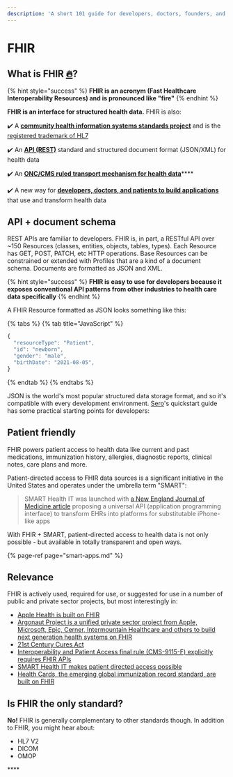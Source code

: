 ```yaml
---
description: 'A short 101 guide for developers, doctors, founders, and patients'
---
```


# FHIR

## What is FHIR [🔥](https://emojipedia.org/fire/)?

{% hint style="success" %}
**FHIR is an acronym \(Fast Healthcare Interoperability Resources\) and is pronounced like "fire"**
{% endhint %}

**FHIR is an interface for structured health data.** FHIR is also:

✔️ A [**community health information systems standards project**](https://www.hl7.org/fhir/) and is the [registered trademark of HL7](http://www.hl7.org/index.cfm)

✔️ An [**API \(REST\)**](https://www.hl7.org/fhir/http.html) standard and structured document format \(JSON/XML\) for health data

✔️ An [**ONC/CMS ruled transport mechanism for health data**](https://www.healthit.gov/topic/standards-technology/standards/fhir-fact-sheets)\*\*\*\*

✔️ A new way for [**developers, doctors, and patients to build applications**](https://www.automatemedical.com/) that use and transform health data

## API + document schema

REST APIs are familiar to developers. FHIR is, in part, a RESTful API over ~150 Resources \(classes, entities, objects, tables, types\). Each Resource has GET, POST, PATCH, etc HTTP operations. Base Resources can be constrained or extended with Profiles that are a kind of a document schema. Documents are formatted as JSON and XML.

{% hint style="success" %}
**FHIR is easy to use for developers because it exposes conventional API patterns from other industries to health care data specifically**
{% endhint %}

A FHIR Resource formatted as JSON looks something like this:

{% tabs %}
{% tab title="JavaScript" %}
```javascript
{
  "resourceType": "Patient",
  "id": "newborn",
  "gender": "male",
  "birthDate": "2021-08-05",
}
```
{% endtab %}
{% endtabs %}

JSON is the world's most popular structured data storage format, and so it's compatible with every development environment. [Sero](https://docs.sero.run/)'s quickstart guide has some practical starting points for developers:

## Patient friendly

FHIR powers patient access to health data like current and past medications, immunization history, allergies, diagnostic reports, clinical notes, care plans and more. 

Patient-directed access to FHIR data sources is a significant initiative in the United States and operates under the umbrella term "SMART":

> SMART Health IT was launched with [a New England Journal of Medicine article](https://www.nejm.org/doi/full/10.1056/NEJMp0900411) proposing a universal API \(application programming interface\) to transform EHRs into platforms for substitutable iPhone-like apps

With FHIR + SMART, patient-directed access to health data is not only possible - but available in totally transparent and open ways.

{% page-ref page="smart-apps.md" %}

## Relevance

FHIR is actively used, required for use, or suggested for use in a number of public and private sector projects, but most interestingly in:

* [Apple Health is built on FHIR](https://www.apple.com/healthcare/health-records/)
* [Argonaut Project is a unified private sector project from Apple, Microsoft, Epic, Cerner, Intermountain Healthcare and others to build next generation health systems on FHIR](https://argonautwiki.hl7.org/w/images/argonautwiki.hl7.org/1/17/Argonaut_Project_Background_and_Overview_Presentation.pdf)
* [21st Century Cures Act](https://www.healthit.gov/curesrule/)
* [Interoperability and Patient Access final rule \(CMS-9115-F\) explicitly requires FHIR APIs](https://www.cms.gov/Regulations-and-Guidance/Guidance/Interoperability/index#CMS-Interoperability-and-Patient-Access-Final-Rule) 
* [SMART Health IT makes patient directed access possible](https://smarthealthit.org/)
* [Health Cards, the emerging global immunization record standard, are built on FHIR](https://smarthealth.cards/)

## Is FHIR the only standard?

**No!** FHIR is generally complementary to other standards though. In addition to FHIR, you might hear about:

* HL7 V2
* DICOM
* OMOP

\*\*\*\*











